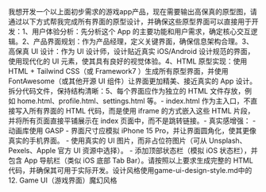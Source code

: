  我想开发一个以上面初步需求的游戏app产品，现在需要输出高保真的原型图，请通过以下方式帮我完成所有界面的原型设计，并确保这些原型界面可以直接用于开发：1、用户体验分析：先分析这个 App 的主要功能和用户需求，确定核心交互逻辑。2、产品界面规划：作为产品经理，定义关键界面，确保信息架构合理。3、高保真 UI 设计：作为 UI 设计师，设计贴近真实 iOS/Android 设计规范的界面，使用现代化的 UI 元素，使其具有良好的视觉体验。4、HTML 原型实现：使用 HTML + Tailwind CSS（或 Framework7 ）生成所有原型界面，并使用 FontAwesome（或其他开源 UI 组件）让界面更加精美、接近真实的 App 设计。拆分代码文件，保持结构清晰：5、每个界面应作为独立的 HTML 文件存放，例如 home.html、profile.html、settings.html 等。- index.html 作为主入口，不直接写入所有界面的 HTML 代码，而是使用 iframe 的方式嵌入这些 HTML 片段，并将所有页面直接平铺展示在 index 页面中，而不是跳转链接。- 真实感增强： -动画库使用 GASP - 界面尺寸应模拟 iPhone 15 Pro，并让界面圆角化，使其更像真实的手机界面。 - 使用真实的 UI 图片，而非占位符图片（可从 Unsplash、Pexels、Apple 官方 UI 资源中选择）。 - 添加顶部状态栏（模拟 iOS 状态栏），并包含 App 导航栏（类似 iOS 底部 Tab Bar）。请按照以上要求生成完整的 HTML 代码，并确保其可用于实际开发。设计风格使用game-ui-design-style.md中的12. Game UI（游戏界面）魔幻风格

